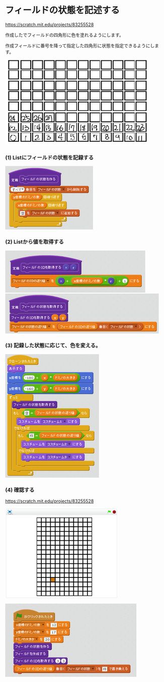 # フィールドの状態を記述する

https://scratch.mit.edu/projects/83255528


作成したでフィールドの四角形に色を塗れるようにします。

作成フィールドに番号を降って指定した四角形に状態を指定できるようにします。

![](filed_id.png)


### (1) Listにフィールドの状態を記録する
![](script_create_state.png)

### (2) Listから値を取得する
![](script_get_state_id.png)
![](script_get_state_value.png)

### (3) 記録した状態に応じて、色を変える。

![](script_paint_domino.png)



### (4) 確認する

https://scratch.mit.edu/projects/83255528

![](test.png)


![](script_main.png)